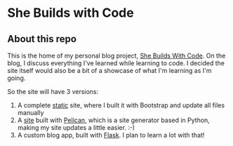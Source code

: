# She Builds with Code

## About this repo
This is the home of my personal blog project, [She Builds With Code](https://shebuildswithcode.com). On the blog, I discuss everything I've learned while learning to code. I decided the site itself would also be a bit of a showcase of what I'm learning as I'm going. 

So the site will have 3 versions:
1. A complete [static](https://github.com/elleon003/she-builds-with-code/tree/master/v1_static_site) site, where I built it with Bootstrap and update all files manually
2. A [site](https://github.com/elleon003/she-builds-with-code/tree/master/v2_pelican) built with [Pelican](https://docs.getpelican.com/en/stable/), which is a site generator based in Python, making my site updates a little easier. :-)
3. A custom blog app, built with [Flask](https://palletsprojects.com/p/flask/). I plan to learn a lot with that!


